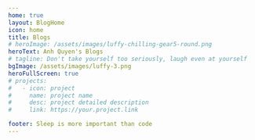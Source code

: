 ```yaml
---
home: true
layout: BlogHome
icon: home
title: Blogs
# heroImage: /assets/images/luffy-chilling-gear5-round.png
heroText: Anh Quyen's Blogs
# tagline: Don't take yourself too seriously, laugh even at yourself
bgImage: /assets/images/luffy-3.png
heroFullScreen: true
# projects:
#   - icon: project
#     name: project name
#     desc: project detailed description
#     link: https://your.project.link

footer: Sleep is more important than code
---
```

